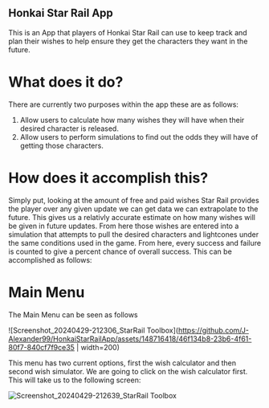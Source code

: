 ## Honkai Star Rail App

This is an App that players of Honkai Star Rail can use to keep track and plan their wishes to help ensure they get the characters they want in the future.

# What does it do?
There are currently two purposes within the app these are as follows:
1. Allow users to calculate how many wishes they will have when their desired character is released.
2. Allow users to perform simulations to find out the odds they will have of getting those characters.

# How does it accomplish this?

Simply put, looking at the amount of free and paid wishes Star Rail provides the player over any given update we can get data we can extrapolate to the future. This gives us a relativly accurate estimate on how many wishes will be given in future updates.
From here those wishes are entered into a simulation that attempts to pull the desired characters and lightcones under the same conditions used in the game. From here, every success and failure is counted to give a percent chance of overall success.
This can be accomplished as follows:

# Main Menu
The Main Menu can be seen as follows

![Screenshot_20240429-212306_StarRail Toolbox](https://github.com/J-Alexander99/HonkaiStarRailApp/assets/148716418/46f134b8-23b6-4f61-80f7-840cf7f9ce35 | width=200)

This menu has two current options, first the wish calculator and then second wish simulator.
We are going to click on the wish calculator first.
This will take us to the following screen:

![Screenshot_20240429-212639_StarRail Toolbox](https://github.com/J-Alexander99/HonkaiStarRailApp/assets/148716418/7ced32c7-df5b-4752-a4e2-e2bf5353daeb)

